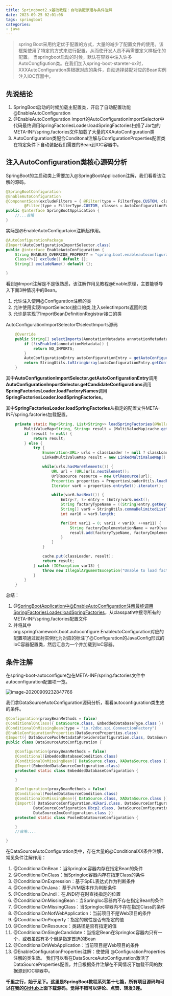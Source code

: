 ```yaml
---
title: Springboot2.x基础教程：自动装配原理与条件注解
date: 2023-09-25 02:01:08
tags: springboot
categories: 
- java
---
```

> spring Boot采用约定优于配置的方式，大量的减少了配置文件的使用。该框架使用了特定的方式来进行配置，从而使开发人员不再需要定义样板化的配置。
> 当springboot启动的时候，默认在容器中注入许多AutoCongfigution类。在我们加入spring-boot-stareter-xx时，XXXAutoConfiguration类根据对应的条件，自动选择装配对应的Bean实例注入IOC容器中。

## 先说结论

1. SpringBoot启动的时候加载主配置类，开启了自动配置功能@EnableAutoConfiguration
2. @EnableAutoConfiguration Import的AutoConfigurationImportSelector中代码最终调用SpringFactoriesLoader.loadSpringFactories扫描了Jar包的META-INF/spring.factories文件加载了大量的XXAutoConfiguration类
3. AutoConfiguration类配合Conditonal注解与ConfigurationProperties配置类在特定条件下自动装配我们需要的Bean到IOC容器中。


## 注入AutoConfiguration类核心源码分析

SpringBoot的主启动类上需要加入@SpringBootApplication注解，我们看看该注解的源码。

```java
@SpringBootConfiguration
@EnableAutoConfiguration
@ComponentScan(excludeFilters = { @Filter(type = FilterType.CUSTOM, classes = TypeExcludeFilter.class),
		@Filter(type = FilterType.CUSTOM, classes = AutoConfigurationExcludeFilter.class) })
public @interface SpringBootApplication {
	//...省略
}
```

实际是@EnableAutoConfigurtaion注解起作用。

```java
@AutoConfigurationPackage
@Import(AutoConfigurationImportSelector.class)
public @interface EnableAutoConfiguration {
	String ENABLED_OVERRIDE_PROPERTY = "spring.boot.enableautoconfiguration";
	Class<?>[] exclude() default {};
	String[] excludeName() default {};

}
```

看到@Import注解是不是很熟悉，该注解作用见教程@Enable原理，主要能够导入下面3种情况中的Bean。

1. 允许注入使用@Configuration注解的类
2. 允许使用实现ImportSelectorj接口的类,注入selectImports返回的类
3. 允许是实现了ImportBeanDefinitionRegistrar接口的类

AutoConfigurationImportSelector中selectImports源码

```java
	@Override
	public String[] selectImports(AnnotationMetadata annotationMetadata) {
		if (!isEnabled(annotationMetadata)) {
			return NO_IMPORTS;
		}
		AutoConfigurationEntry autoConfigurationEntry = getAutoConfigurationEntry(annotationMetadata);
		return StringUtils.toStringArray(autoConfigurationEntry.getConfigurations());
	}
```

其中**AutoConfigurationImportSelector.getAutoConfigurationEntry**调用**AutoConfigurationImportSelector.getCandidateConfigurations**调用**SpringFactoriesLoader.loadFactoryNames**调用**SpringFactoriesLoader.loadSpringFactories**。

其中**SpringFactoriesLoader.loadSpringFactories**从指定的配置文件META-INF/spring.factories加载配置。

```java
    private static Map<String, List<String>> loadSpringFactories(@Nullable ClassLoader classLoader) {
        MultiValueMap<String, String> result = (MultiValueMap)cache.get(classLoader);
        if (result != null) {
            return result;
        } else {
            try {
                Enumeration<URL> urls = classLoader != null ? classLoader.getResources("META-INF/spring.factories") : ClassLoader.getSystemResources("META-INF/spring.factories");
                LinkedMultiValueMap result = new LinkedMultiValueMap();

                while(urls.hasMoreElements()) {
                    URL url = (URL)urls.nextElement();
                    UrlResource resource = new UrlResource(url);
                    Properties properties = PropertiesLoaderUtils.loadProperties(resource);
                    Iterator var6 = properties.entrySet().iterator();

                    while(var6.hasNext()) {
                        Entry<?, ?> entry = (Entry)var6.next();
                        String factoryTypeName = ((String)entry.getKey()).trim();
                        String[] var9 = StringUtils.commaDelimitedListToStringArray((String)entry.getValue());
                        int var10 = var9.length;

                        for(int var11 = 0; var11 < var10; ++var11) {
                            String factoryImplementationName = var9[var11];
                            result.add(factoryTypeName, factoryImplementationName.trim());
                        }
                    }
                }

                cache.put(classLoader, result);
                return result;
            } catch (IOException var13) {
                throw new IllegalArgumentException("Unable to load factories from location [META-INF/spring.factories]", var13);
            }
        }
    }
```

总结：
1. @SpringBootApplication中@EnableAutoConfiguration注解最终调用SpringFactoriesLoader.loadSpringFactories，从classpath中搜寻所有的META-INF/spring.factories配置文件
2. 并将其中org.springframework.boot.autoconfigure.EnableutoConfiguration对应的配置项通过反射实例化为对应的标注了@Configuration的JavaConfig形式的IoC容器配置类，然后汇总为一个并加载到IoC容器。

## 条件注解

在spring-boot-autoconfigure包在META-INF/spring.factories文件中autoconfiguration配置项一览。

![image-20200909232847766](https://pan.codehome.vip/images/iuCdkPvFtxMyO2B.png)

我们拿DataSourceAutoConfiguration源码分析，看看autoconfiguration类生效的条件。

```java
@Configuration(proxyBeanMethods = false)
@ConditionalOnClass({ DataSource.class, EmbeddedDatabaseType.class })
@ConditionalOnMissingBean(type = "io.r2dbc.spi.ConnectionFactory")
@EnableConfigurationProperties(DataSourceProperties.class)
@Import({ DataSourcePoolMetadataProvidersConfiguration.class, DataSourceInitializationConfiguration.class })
public class DataSourceAutoConfiguration {

	@Configuration(proxyBeanMethods = false)
	@Conditional(EmbeddedDatabaseCondition.class)
	@ConditionalOnMissingBean({ DataSource.class, XADataSource.class })
	@Import(EmbeddedDataSourceConfiguration.class)
	protected static class EmbeddedDatabaseConfiguration {

	}

	@Configuration(proxyBeanMethods = false)
	@Conditional(PooledDataSourceCondition.class)
	@ConditionalOnMissingBean({ DataSource.class, XADataSource.class })
	@Import({ DataSourceConfiguration.Hikari.class, DataSourceConfiguration.Tomcat.class,
			DataSourceConfiguration.Dbcp2.class, DataSourceConfiguration.Generic.class,
			DataSourceJmxConfiguration.class })
	protected static class PooledDataSourceConfiguration {

	}
	//省略....

}

```

在DataSourceAutoConfiguration类中，存在大量的@ConditionalXX条件注解，常见条件注解作用：

1. @ConditionalOnBean：当SpringIoc容器内存在指定Bean的条件
2. @ConditionalOnClass：当SpringIoc容器内存在指定Class的条件
3. @ConditionalOnExpression：基于SpEL表达式作为判断条件
4. @ConditionalOnJava：基于JVM版本作为判断条件
5. @ConditionalOnJndi：在JNDI存在时查找指定的位置
6. @ConditionalOnMissingBean：当SpringIoc容器内不存在指定Bean的条件
7. @ConditionalOnMissingClass：当SpringIoc容器内不存在指定Class的条件
8. @ConditionalOnNotWebApplication：当前项目不是Web项目的条件
9. @ConditionalOnProperty：指定的属性是否有指定的值
10. @ConditionalOnResource：类路径是否有指定的值
11. @ConditionalOnSingleCandidate：当指定Bean在SpringIoc容器内只有一个，或者虽然有多个但是指定首选的Bean
12. @ConditionalOnWebApplication：当前项目是Web项目的条件
13. @EnableConfigurationProperties注解：使使用 @ConfigurationProperties 注解的类生效。
我们可以看在DataSourceAutoConfiguration激活了DataSourceProperties配置，并且根据条件注解在不同情况下加载不同的数据源到IOC容器中。

**千里之行，始于足下。这里是SpringBoot教程系列第十七篇，所有项目源码均可以在我的[GitHub](https://github.com/mytianya/springboot-tutorials "GitHub")上面下载源码。觉得不错可以评论、点赞、转发3连。**